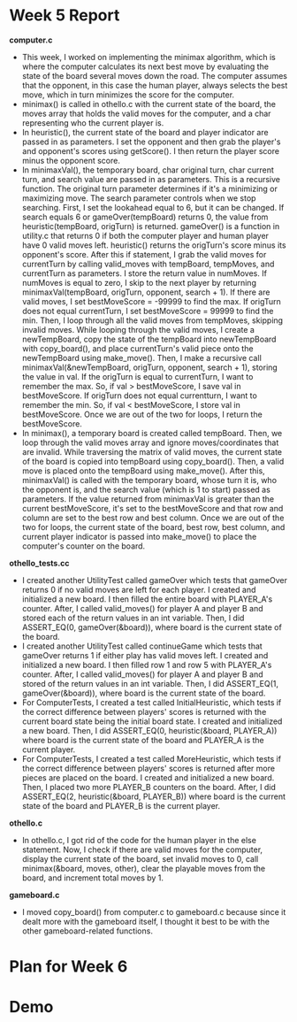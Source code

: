 # Week 5 Report

**computer.c**
* This week, I worked on implementing the minimax algorithm, which is where the computer calculates its next best move by evaluating the state of the board several moves down the road. The computer assumes that the opponent, in this case the human player, always selects the best move, which in turn minimizes the score for the computer.
* minimax() is called in othello.c with the current state of the board, the moves array that holds the valid moves for the computer, and a char representing who the current player is.
* In heuristic(), the current state of the board and player indicator are passed in as parameters. I set the opponent and then grab the player's and opponent's scores using getScore(). I then return the player score minus the opponent score.
* In minimaxVal(), the temporary board, char original turn, char current turn, and search value are passed in as parameters. This is a recursive function. The original turn parameter determines if it's a minimizing or maximizing move. The search parameter controls when we stop searching. First, I set the lookahead equal to 6, but it can be changed. If search equals 6 or gameOver(tempBoard) returns 0, the value from heuristic(tempBoard, origTurn) is returned. gameOver() is a function in utility.c that returns 0 if both the computer player and human player have 0 valid moves left. heuristic() returns the origTurn's score minus its opponent's score. After this if statement, I grab the valid moves for currentTurn by calling valid_moves with tempBoard, tempMoves, and currentTurn as parameters. I store the return value in numMoves. If numMoves is equal to zero, I skip to the next player by returning minimaxVal(tempBoard, origTurn, opponent, search + 1). If there are valid moves, I set bestMoveScore = -99999 to find the max. If origTurn does not equal currentTurn, I set bestMoveScore = 99999 to find the min. Then, I loop through all the valid moves from tempMoves, skipping invalid moves. While looping through the valid moves, I create a newTempBoard, copy the state of the tempBoard into newTempBoard with copy_board(), and place currentTurn's valid piece onto the newTempBoard using make_move(). Then, I make a recursive call minimaxVal(&newTempBoard, origTurn, opponent, search + 1), storing the value in val. If the origTurn is equal to currentTurn, I want to remember the max. So, if val > bestMoveScore, I save val in bestMoveScore. If origTurn does not equal currentturn, I want to remember the min. So, if val < bestMoveScore, I store val in bestMoveScore. Once we are out of the two for loops, I return the bestMoveScore.
* In minimax(), a temporary board is created called tempBoard. Then, we loop through the valid moves array and ignore moves/coordinates that are invalid. While traversing the matrix of valid moves, the current state of the board is copied into tempBoard using copy_board(). Then, a valid move is placed onto the tempBoard using make_move(). After this, minimaxVal() is called with the temporary board, whose turn it is, who the opponent is, and the search value (which is 1 to start) passed as parameters. If the value returned from minimaxVal is greater than the current bestMoveScore, it's set to the bestMoveScore and that row and column are set to the best row and best column. Once we are out of the two for loops, the current state of the board, best row, best column, and current player indicator is passed into make_move() to place the computer's counter on the board.

**othello_tests.cc**
* I created another UtilityTest called gameOver which tests that gameOver returns 0 if no valid moves are left for each player. I created and initialized a new board. I then filled the entire board with PLAYER_A's counter. After, I called valid_moves() for player A and player B and stored each of the return values in an int variable. Then, I did ASSERT_EQ(0, gameOver(&board)), where board is the current state of the board.
* I created another UtilityTest called continueGame which tests that gameOver returns 1 if either play has valid moves left. I created and initialized a new board. I then filled row 1 and row 5 with PLAYER_A's counter. After, I called valid_moves() for player A and player B and stored of the return values in an int variable. Then, I did ASSERT_EQ(1, gameOver(&board)), where board is the current state of the board.
* For ComputerTests, I created a test called InitialHeuristic, which tests if the correct difference between players' scores is returned with the current board state being the initial board state. I created and initialized a new board. Then, I did ASSERT_EQ(0, heuristic(&board, PLAYER_A)) where board is the current state of the board and PLAYER_A is the current player.
* For ComputerTests, I created a test called MoreHeuristic, which tests if the correct difference between players' scores is returned after more pieces are placed on the board. I created and initialized a new board. Then, I placed two more PLAYER_B counters on the board. After, I did ASSERT_EQ(2, heuristic(&board, PLAYER_B)) where board is the current state of the board and PLAYER_B is the current player.

**othello.c**
* In othello.c, I got rid of the code for the human player in the else statement. Now, I check if there are valid moves for the computer, display the current state of the board, set invalid moves to 0, call minimax(&board, moves, other), clear the playable moves from the board, and increment total moves by 1.

**gameboard.c**
* I moved copy_board() from computer.c to gameboard.c because since it dealt more with the gameboard itself, I thought it best to be with the other gameboard-related functions.

# Plan for Week 6

# Demo
